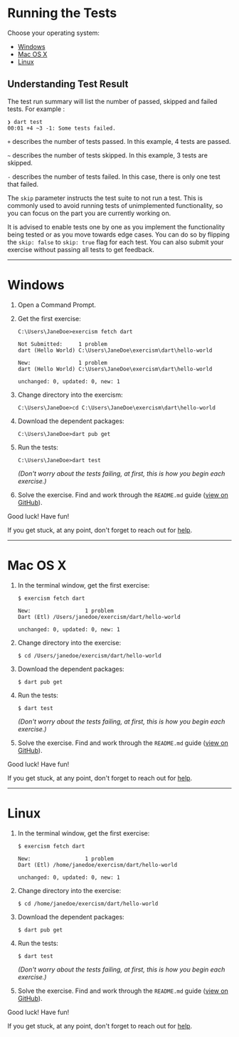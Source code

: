 # Running the Tests

Choose your operating system:

* [Windows](#windows)
* [Mac OS X](#mac-os-x)
* [Linux](#linux)

## Understanding Test Result

The test run summary will list the number of passed, skipped and failed tests.
For example :

```
❯ dart test
00:01 +4 ~3 -1: Some tests failed.
```

`+` describes the number of tests passed. In this example, 4 tests are passed.

`~` describes the number of tests skipped. In this example, 3 tests are skipped.

`-` describes the number of tests failed. In this case, there is only one test that failed.

The `skip` parameter instructs the test suite to not run a test. 
This is commonly used to avoid running tests of unimplemented functionality, so you can focus on the part you are currently working on.

It is advised to enable tests one by one as you implement the functionality being tested or as you move towards edge cases. 
You can do so by flipping the `skip: false` to `skip: true` flag for each test. 
You can also submit your exercise without passing all tests to get feedback.

----

# Windows

1. Open a Command Prompt.

1. Get the first exercise:

     ```batchfile
     C:\Users\JaneDoe>exercism fetch dart

     Not Submitted:     1 problem
     dart (Hello World) C:\Users\JaneDoe\exercism\dart\hello-world

     New:               1 problem
     dart (Hello World) C:\Users\JaneDoe\exercism\dart\hello-world

     unchanged: 0, updated: 0, new: 1
     ```

1. Change directory into the exercism:

     ```batchfile
     C:\Users\JaneDoe>cd C:\Users\JaneDoe\exercism\dart\hello-world
     ```

1. Download the dependent packages:

     ```batchfile
     C:\Users\JaneDoe>dart pub get
     ```

1. Run the tests:

     ```batchfile
     C:\Users\JaneDoe>dart test
     ```
   *(Don't worry about the tests failing, at first, this is how you begin each exercise.)*

1. Solve the exercise.  Find and work through the `README.md` guide ([view on GitHub](https://github.com/exercism/dart/blob/master/exercises/hello-world/README.md)).


Good luck!  Have fun!

If you get stuck, at any point, don't forget to reach out for [help](https://exercism.io/languages/dart).

----

# Mac OS X

1. In the terminal window, get the first exercise:

     ```shell
     $ exercism fetch dart

     New:                 1 problem
     Dart (Etl) /Users/janedoe/exercism/dart/hello-world

     unchanged: 0, updated: 0, new: 1
     ```

1. Change directory into the exercise:

     ```shell
     $ cd /Users/janedoe/exercism/dart/hello-world
     ```

1. Download the dependent packages:

     ```shell
     $ dart pub get
     ```

1. Run the tests:

     ```shell
     $ dart test
     ```
   *(Don't worry about the tests failing, at first, this is how you begin each exercise.)*

1. Solve the exercise.  Find and work through the `README.md` guide ([view on GitHub](https://github.com/exercism/dart/blob/master/exercises/hello-world/README.md)).

Good luck!  Have fun!

If you get stuck, at any point, don't forget to reach out for [help](https://exercism.io/languages/dart/help).

----

# Linux

1. In the terminal window, get the first exercise:

     ```shell
     $ exercism fetch dart

     New:                 1 problem
     Dart (Etl) /home/janedoe/exercism/dart/hello-world

     unchanged: 0, updated: 0, new: 1
     ```

1. Change directory into the exercise:

     ```shell
     $ cd /home/janedoe/exercism/dart/hello-world
     ```

1. Download the dependent packages:

     ```shell
     $ dart pub get
     ```

1. Run the tests:

     ```shell
     $ dart test
     ```
   *(Don't worry about the tests failing, at first, this is how you begin each exercise.)*

1. Solve the exercise.  Find and work through the `README.md` guide ([view on GitHub](https://github.com/exercism/dart/blob/master/exercises/hello-world/README.md)).

Good luck!  Have fun!

If you get stuck, at any point, don't forget to reach out for [help](https://exercism.org/docs/tracks/dart).
